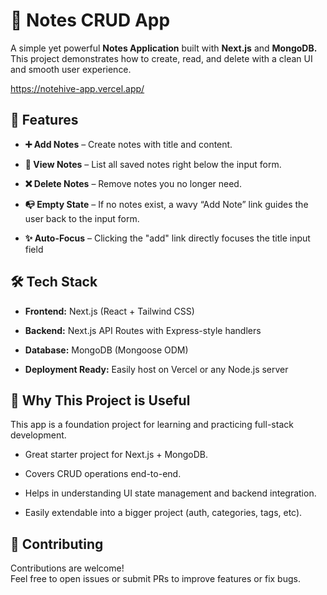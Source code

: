 # 📝 Notes CRUD App

 A simple yet powerful **Notes Application** built with **Next.js** and **MongoDB.**  
 This project demonstrates how to create, read, and delete with a clean UI and smooth user experience.
 
https://notehive-app.vercel.app/


## 🚀 Features
- **➕ Add Notes** – Create notes with title and content.

- **📄 View Notes** – List all saved notes right below the input form.

- **❌ Delete Notes** – Remove notes you no longer need.

- **📭 Empty State** – If no notes exist, a wavy “Add Note” link guides the user back to the input form.

- **✨ Auto-Focus** – Clicking the "add" link directly focuses the title input field


## 🛠️ Tech Stack
- **Frontend:** Next.js (React + Tailwind CSS)

- **Backend:** Next.js API Routes with Express-style handlers

- **Database:** MongoDB (Mongoose ODM)

- **Deployment Ready:** Easily host on Vercel or any Node.js server


## 🌟 Why This Project is Useful

This app is a foundation project for learning and practicing full-stack development.

- Great starter project for Next.js + MongoDB.

- Covers CRUD operations end-to-end.

- Helps in understanding UI state management and backend integration.

- Easily extendable into a bigger project (auth, categories, tags, etc).



## 🤝 Contributing

Contributions are welcome!  
Feel free to open issues or submit PRs to improve features or fix bugs.
